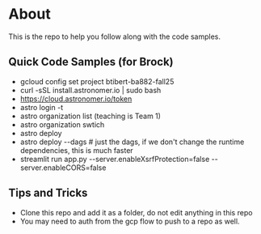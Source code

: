 # About

This is the repo to help you follow along with the code samples.  

## Quick Code Samples (for Brock)

- gcloud config set project btibert-ba882-fall25
- curl -sSL install.astronomer.io | sudo bash
- https://cloud.astronomer.io/token
- astro login -t <token from above>
- astro organization list (teaching is Team 1)
- astro organization swtich <id>
- astro deploy
- astro deploy --dags         # just the dags, if we don't change the runtime dependencies, this is much faster
- streamlit run app.py --server.enableXsrfProtection=false --server.enableCORS=false


## Tips and Tricks

- Clone this repo and add it as a folder, do not edit anything in this repo
- You may need to auth from the gcp flow to push to a repo as well. 

